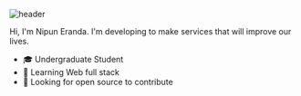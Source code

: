 ![header](https://capsule-render.vercel.app/api?type=wave&color=auto&height=300&section=header&text=HELLO%20MATE🙃&fontSize=90)


Hi, I'm Nipun Eranda. I'm developing to make services that will improve our lives.

- :mortar_board: Undergraduate Student
- 🌱 Learning Web full stack
- 🤔 Looking for open source to contribute

<!--

![footer](https://capsule-render.vercel.app/api?type=wave&color=gradient&height=150&section=footer)
-->
